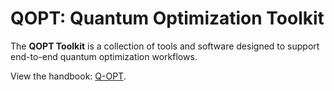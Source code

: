 # QOPT: Quantum Optimization Toolkit

The **QOPT Toolkit** is a collection of tools and software designed to support end-to-end quantum optimization workflows.

View the handbook: [Q-OPT](https://q-opt.readthedocs.io/en/latest/).